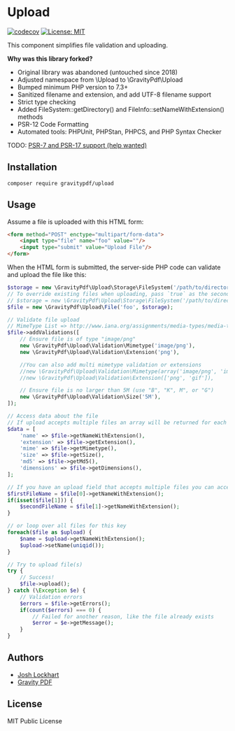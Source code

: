 # Upload

[![codecov](https://codecov.io/gh/GravityPDF/Upload/branch/main/graph/badge.svg)](https://codecov.io/gh/GravityPDF/Upload)
[![License: MIT](https://img.shields.io/badge/License-MIT-blue.svg)](https://opensource.org/licenses/MIT)

This component simplifies file validation and uploading.

**Why was this library forked?**

* Original library was abandoned (untouched since 2018)
* Adjusted namespace from \Upload to \GravityPdf\Upload
* Bumped minimum PHP version to 7.3+
* Sanitized filename and extension, and add UTF-8 filename support
* Strict type checking
* Added FileSystem::getDirectory() and FileInfo::setNameWithExtension() methods
* PSR-12 Code Formatting
* Automated tools: PHPUnit, PHPStan, PHPCS, and PHP Syntax Checker

TODO: [PSR-7 and PSR-17 support (help wanted)](https://github.com/GravityPDF/Upload/issues/8)

## Installation

```
composer require gravitypdf/upload
```

## Usage

Assume a file is uploaded with this HTML form:

```html
<form method="POST" enctype="multipart/form-data">
    <input type="file" name="foo" value=""/>
    <input type="submit" value="Upload File"/>
</form>
```

When the HTML form is submitted, the server-side PHP code can validate and upload the file like this:

```php
$storage = new \GravityPdf\Upload\Storage\FileSystem('/path/to/directory');
// To override existing files when uploading, pass `true` as the second paramter
// $storage = new \GravityPdf\Upload\Storage\FileSystem('/path/to/directory', true);
$file = new \GravityPdf\Upload\File('foo', $storage);

// Validate file upload
// MimeType List => http://www.iana.org/assignments/media-types/media-types.xhtml
$file->addValidations([
    // Ensure file is of type "image/png"
    new \GravityPdf\Upload\Validation\Mimetype('image/png'),
    new \GravityPdf\Upload\Validation\Extension('png'),

    //You can also add multi mimetype validation or extensions
    //new \GravityPdf\Upload\Validation\Mimetype(array('image/png', 'image/gif'))
    //new \GravityPdf\Upload\Validation\Extension(['png', 'gif']),

    // Ensure file is no larger than 5M (use "B", "K", M", or "G")
    new \GravityPdf\Upload\Validation\Size('5M'),
]);

// Access data about the file
// If upload accepts multiple files an array will be returned for each of these
$data = [
    'name' => $file->getNameWithExtension(),
    'extension' => $file->getExtension(),
    'mime' => $file->getMimetype(),
    'size' => $file->getSize(),
    'md5' => $file->getMd5(),
    'dimensions' => $file->getDimensions(),
];

// If you have an upload field that accepts multiple files you can access each file's info individually
$firstFileName = $file[0]->getNameWithExtension();
if(isset($file[1])) {
    $secondFileName = $file[1]->getNameWithExtension();
}

// or loop over all files for this key
foreach($file as $upload) {
    $name = $upload->getNameWithExtension();
    $upload->setName(uniqid());
}

// Try to upload file(s)
try {
    // Success!
    $file->upload();
} catch (\Exception $e) {
    // Validation errors
    $errors = $file->getErrors();
    if(count($errors) === 0) {
        // Failed for another reason, like the file already exists
        $error = $e->getMessage();
    }
}
```

## Authors

* [Josh Lockhart](https://github.com/codeguy)
* [Gravity PDF](https://github.com/GravityPDF)

## License

MIT Public License
